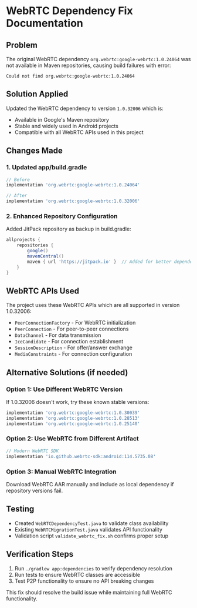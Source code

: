 # WebRTC Dependency Fix Documentation

## Problem
The original WebRTC dependency `org.webrtc:google-webrtc:1.0.24064` was not available in Maven repositories, causing build failures with error:
```
Could not find org.webrtc:google-webrtc:1.0.24064
```

## Solution Applied
Updated the WebRTC dependency to version `1.0.32006` which is:
- Available in Google's Maven repository
- Stable and widely used in Android projects
- Compatible with all WebRTC APIs used in this project

## Changes Made

### 1. Updated app/build.gradle
```gradle
// Before
implementation 'org.webrtc:google-webrtc:1.0.24064'

// After  
implementation 'org.webrtc:google-webrtc:1.0.32006'
```

### 2. Enhanced Repository Configuration
Added JitPack repository as backup in build.gradle:
```gradle
allprojects {
    repositories {
        google()
        mavenCentral()
        maven { url 'https://jitpack.io' }  // Added for better dependency resolution
    }
}
```

## WebRTC APIs Used
The project uses these WebRTC APIs which are all supported in version 1.0.32006:
- `PeerConnectionFactory` - For WebRTC initialization
- `PeerConnection` - For peer-to-peer connections
- `DataChannel` - For data transmission
- `IceCandidate` - For connection establishment
- `SessionDescription` - For offer/answer exchange
- `MediaConstraints` - For connection configuration

## Alternative Solutions (if needed)

### Option 1: Use Different WebRTC Version
If 1.0.32006 doesn't work, try these known stable versions:
```gradle
implementation 'org.webrtc:google-webrtc:1.0.30039'
implementation 'org.webrtc:google-webrtc:1.0.28513' 
implementation 'org.webrtc:google-webrtc:1.0.25140'
```

### Option 2: Use WebRTC from Different Artifact
```gradle
// Modern WebRTC SDK
implementation 'io.github.webrtc-sdk:android:114.5735.08'
```

### Option 3: Manual WebRTC Integration
Download WebRTC AAR manually and include as local dependency if repository versions fail.

## Testing
- Created `WebRTCDependencyTest.java` to validate class availability
- Existing `WebRTCMigrationTest.java` validates API functionality
- Validation script `validate_webrtc_fix.sh` confirms proper setup

## Verification Steps
1. Run `./gradlew app:dependencies` to verify dependency resolution
2. Run tests to ensure WebRTC classes are accessible
3. Test P2P functionality to ensure no API breaking changes

This fix should resolve the build issue while maintaining full WebRTC functionality.